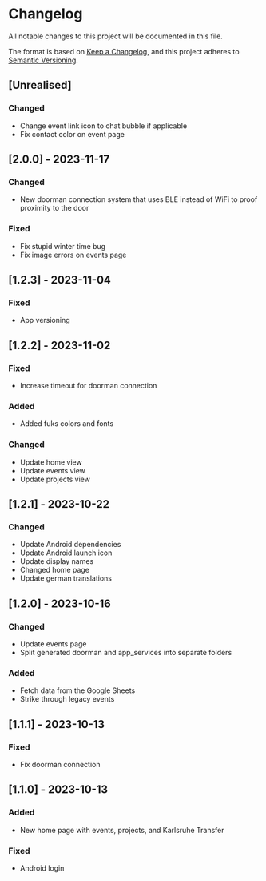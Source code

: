 # Changelog

All notable changes to this project will be documented in this file.

The format is based on [Keep a Changelog](https://keepachangelog.com/en/1.0.0/),
and this project adheres to [Semantic Versioning](https://semver.org/spec/v2.0.0.html).

## [Unrealised]

### Changed

- Change event link icon to chat bubble if applicable
- Fix contact color on event page

## [2.0.0] - 2023-11-17

### Changed

- New doorman connection system that uses BLE instead of WiFi to proof proximity to the door

### Fixed

- Fix stupid winter time bug
- Fix image errors on events page

## [1.2.3] - 2023-11-04

### Fixed

- App versioning

## [1.2.2] - 2023-11-02

### Fixed

- Increase timeout for doorman connection

### Added

- Added fuks colors and fonts

### Changed

- Update home view
- Update events view
- Update projects view

## [1.2.1] - 2023-10-22

### Changed

- Update Android dependencies
- Update Android launch icon
- Update display names
- Changed home page
- Update german translations

## [1.2.0] - 2023-10-16

### Changed

- Update events page
- Split generated doorman and app_services into separate folders

### Added

- Fetch data from the Google Sheets
- Strike through legacy events

## [1.1.1] - 2023-10-13

### Fixed

- Fix doorman connection

## [1.1.0] - 2023-10-13

### Added

- New home page with events, projects, and Karlsruhe Transfer

### Fixed

- Android login

